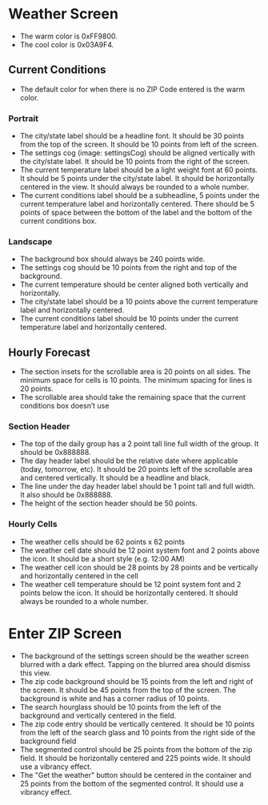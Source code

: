 # Weather Screen
* The warm color is 0xFF9800.
* The cool color is 0x03A9F4.

## Current Conditions
* The default color for when there is no ZIP Code entered is the warm color.

### Portrait
* The city/state label should be a headline font. It should be 30 points from the top of the screen. It should be 10 points from left of the screen.
* The settings cog (image: settingsCog) should be aligned vertically with the city/state label. It should be 10 points from the right of the screen.
* The current temperature label should be a light weight font at 60 points. It should be 5 points under the city/state label. It should be horizontally centered in the view. It should always be rounded to a whole number.
* The current conditions label should be a subheadline, 5 points under the current temperature label and horizontally centered. There should be 5 points of space between the bottom of the label and the bottom of the current conditions box.

### Landscape
* The background box should always be 240 points wide.
* The settings cog should be 10 points from the right and top of the background.
* The current temperature should be center aligned both vertically and horizontally.
* The city/state label should be a 10 points above the current temperature label and horizontally centered.
* The current conditions label should be 10 points under the current temperature label and horizontally centered.

## Hourly Forecast
* The section insets for the scrollable area is 20 points on all sides. The minimum space for cells is 10 points. The minimum spacing for lines is 20 points.
* The scrollable area should take the remaining space that the current conditions box doesn’t use

### Section Header 
* The top of the daily group has a 2 point tall line full width of the group. It should be 0x888888.
* The day header label should be the relative date where applicable (today, tomorrow, etc). It should be 20 points left of the scrollable area and centered vertically. It should be a headline and black.
* The line under the day header label should be 1 point tall and full width. It also should be 0x888888.
* The height of the section header should be 50 points.

### Hourly Cells
* The weather cells should be 62 points x 62 points
* The weather cell date should be 12 point system font and 2 points above the icon. It should be a short style (e.g. 12:00 AM)
* The weather cell icon should be 28 points by 28 points and be vertically and horizontally centered in the cell
* The weather cell temperature should be 12 point system font and 2 points below the icon. It should be horizontally centered. It should always be rounded to a whole number.

# Enter ZIP Screen
* The background of the settings screen should be the weather screen blurred with a dark effect. Tapping on the blurred area should dismiss this view.
* The zip code background should be 15 points from the left and right of the screen. It should be 45 points from the top of the screen. The background is white and has a corner radius of 10 points.
* The search hourglass should be 10 points from the left of the background and vertically centered in the field.
* The zip code entry should be vertically centered. It should be 10 points from the left of the search glass and 10 points from the right side of the background field
* The segmented control should be 25 points from the bottom of the zip field. It should be horizontally centered and 225 points wide. It should use a vibrancy effect.
* The "Get the weather" button should be centered in the container and 25 points from the bottom of the segmented control. It should use a vibrancy effect.
